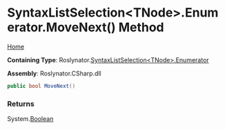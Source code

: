 # SyntaxListSelection\<TNode>\.Enumerator\.MoveNext\(\) Method

[Home](../../../../README.md)

**Containing Type**: Roslynator\.[SyntaxListSelection\<TNode>.Enumerator](../README.md)

**Assembly**: Roslynator\.CSharp\.dll

```csharp
public bool MoveNext()
```

### Returns

System\.[Boolean](https://docs.microsoft.com/en-us/dotnet/api/system.boolean)


